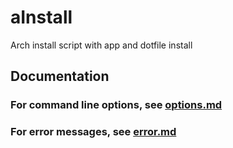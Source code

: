 # aInstall

Arch install script with app and dotfile install

## Documentation

### For command line options, see [options.md](docs/options.md)

### For error messages, see [error.md](docs/error.md)
